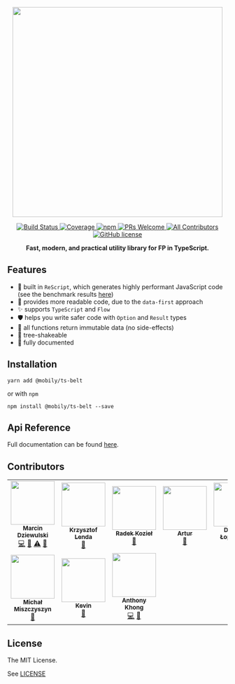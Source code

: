 <p align="center">
  <img src="https://raw.githubusercontent.com/mobily/ts-belt/master/assets/ts-belt-frame.png" width="480">
</p>

<p align="center">
  <a href="https://app.circleci.com/pipelines/github/mobily/ts-belt">
    <img src="https://img.shields.io/circleci/build/github/mobily/ts-belt.svg?style=flat-square&amp;logo=circleci" alt="Build Status">
  </a>
  <a href="https://coveralls.io/github/mobily/ts-belt?branch=master">
    <img src="https://img.shields.io/coveralls/github/mobily/ts-belt.svg?style=flat-square&amp;logo=coveralls" alt="Coverage">
  </a>
  <a href="https://www.npmjs.com/package/@mobily/ts-belt">
    <img src="https://img.shields.io/npm/v/@mobily/ts-belt.svg?style=flat-square&amp;logo=npm" alt="npm">
  </a>
  <a href="http://makeapullrequest.com">
    <img src="https://img.shields.io/badge/PRs-welcome-brightgreen.svg?style=flat-square" alt="PRs Welcome">
  </a>
  <a href="#contributors">
    <img src="https://img.shields.io/badge/all_contributors-9-orange.svg?style=flat-square" alt="All Contributors">
  </a>
  <a href="https://github.com/mobily/ts-belt/blob/master/LICENSE">
    <img src="https://img.shields.io/badge/license-MIT-blue.svg?style=flat-square" alt="GitHub license">
  </a>
</p>

<p align="center">
  <strong>Fast, modern, and practical utility library for FP in TypeScript.</strong>
</p>

## Features

- 🚀 built in `ReScript`, which generates highly performant JavaScript code (see the benchmark results [here](https://mobily.github.io/ts-belt/benchmarks/introduction))
- 👀 provides more readable code, due to the `data-first` approach
- ✨ supports `TypeScript` and `Flow`
- 🛡 helps you write safer code with `Option` and `Result` types
- 🎯 all functions return immutable data (no side-effects)
- 🌲 tree-shakeable
- 📝 fully documented

## Installation

```shell
yarn add @mobily/ts-belt
```

or with `npm`

```shell
npm install @mobily/ts-belt --save
```

## Api Reference

Full documentation can be found [here](https://mobily.github.io/ts-belt/).

## Contributors

<!-- ALL-CONTRIBUTORS-LIST:START - Do not remove or modify this section -->
<!-- prettier-ignore-start -->
<!-- markdownlint-disable -->
<table>
  <tr>
    <td align="center"><a href="https://twitter.com/__marcin_"><img src="https://avatars1.githubusercontent.com/u/1467712?v=4?s=100" width="100px;" alt=""/><br /><sub><b>Marcin Dziewulski</b></sub></a><br /><a href="https://github.com/mobily/ts-belt/commits?author=mobily" title="Code">💻</a> <a href="https://github.com/mobily/ts-belt/commits?author=mobily" title="Documentation">📖</a> <a href="https://github.com/mobily/ts-belt/commits?author=mobily" title="Tests">⚠️</a> <a href="#design-mobily" title="Design">🎨</a></td>
    <td align="center"><a href="http://github.com/foull"><img src="https://avatars.githubusercontent.com/u/902819?v=4?s=100" width="100px;" alt=""/><br /><sub><b>Krzysztof Lenda</b></sub></a><br /><a href="https://github.com/mobily/ts-belt/commits?author=foull" title="Documentation">📖</a></td>
    <td align="center"><a href="https://github.com/panr"><img src="https://avatars.githubusercontent.com/u/1303365?v=4?s=100" width="100px;" alt=""/><br /><sub><b>Radek Kozieł</b></sub></a><br /><a href="https://github.com/mobily/ts-belt/commits?author=panr" title="Documentation">📖</a></td>
    <td align="center"><a href="https://github.com/Fortidude"><img src="https://avatars.githubusercontent.com/u/8781462?v=4?s=100" width="100px;" alt=""/><br /><sub><b>Artur</b></sub></a><br /><a href="https://github.com/mobily/ts-belt/commits?author=Fortidude" title="Documentation">📖</a></td>
    <td align="center"><a href="https://github.com/domeknn"><img src="https://avatars.githubusercontent.com/u/9402280?v=4?s=100" width="100px;" alt=""/><br /><sub><b>Dominik Łopaciński</b></sub></a><br /><a href="https://github.com/mobily/ts-belt/commits?author=domeknn" title="Documentation">📖</a></td>
    <td align="center"><a href="https://github.com/Eghizio"><img src="https://avatars.githubusercontent.com/u/32049761?v=4?s=100" width="100px;" alt=""/><br /><sub><b>Jakub Wąsik</b></sub></a><br /><a href="https://github.com/mobily/ts-belt/commits?author=Eghizio" title="Documentation">📖</a></td>
    <td align="center"><a href="https://github.com/Dilven"><img src="https://avatars.githubusercontent.com/u/26671751?v=4?s=100" width="100px;" alt=""/><br /><sub><b>Krystian Mateusiak</b></sub></a><br /><a href="https://github.com/mobily/ts-belt/commits?author=Dilven" title="Code">💻</a> <a href="https://github.com/mobily/ts-belt/commits?author=Dilven" title="Documentation">📖</a> <a href="https://github.com/mobily/ts-belt/commits?author=Dilven" title="Tests">⚠️</a></td>
  </tr>
  <tr>
    <td align="center"><a href="https://typeofweb.com/"><img src="https://avatars.githubusercontent.com/u/1338731?v=4?s=100" width="100px;" alt=""/><br /><sub><b>Michał Miszczyszyn</b></sub></a><br /><a href="#ideas-mmiszy" title="Ideas, Planning, & Feedback">🤔</a></td>
    <td align="center"><a href="https://github.com/remnantkevin"><img src="https://avatars.githubusercontent.com/u/8270635?v=4?s=100" width="100px;" alt=""/><br /><sub><b>Kevin</b></sub></a><br /><a href="https://github.com/mobily/ts-belt/commits?author=remnantkevin" title="Documentation">📖</a></td>
    <td align="center"><a href="https://github.com/anthony-khong"><img src="https://avatars.githubusercontent.com/u/12151757?v=4?s=100" width="100px;" alt=""/><br /><sub><b>Anthony Khong</b></sub></a><br /><a href="https://github.com/mobily/ts-belt/commits?author=anthony-khong" title="Code">💻</a> <a href="https://github.com/mobily/ts-belt/commits?author=anthony-khong" title="Documentation">📖</a></td>
  </tr>
</table>

<!-- markdownlint-restore -->
<!-- prettier-ignore-end -->

<!-- ALL-CONTRIBUTORS-LIST:END -->

## License

The MIT License.

See [LICENSE](LICENSE)
